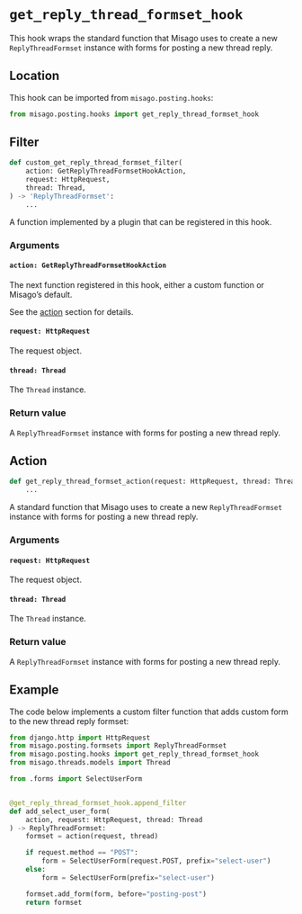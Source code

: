 # `get_reply_thread_formset_hook`

This hook wraps the standard function that Misago uses to create a new `ReplyThreadFormset` instance with forms for posting a new thread reply.


## Location

This hook can be imported from `misago.posting.hooks`:

```python
from misago.posting.hooks import get_reply_thread_formset_hook
```


## Filter

```python
def custom_get_reply_thread_formset_filter(
    action: GetReplyThreadFormsetHookAction,
    request: HttpRequest,
    thread: Thread,
) -> 'ReplyThreadFormset':
    ...
```

A function implemented by a plugin that can be registered in this hook.


### Arguments

#### `action: GetReplyThreadFormsetHookAction`

The next function registered in this hook, either a custom function or Misago’s default.

See the [action](#action) section for details.


#### `request: HttpRequest`

The request object.


#### `thread: Thread`

The `Thread` instance.


### Return value

A `ReplyThreadFormset` instance with forms for posting a new thread reply.


## Action

```python
def get_reply_thread_formset_action(request: HttpRequest, thread: Thread) -> 'ReplyThreadFormset':
    ...
```

A standard function that Misago uses to create a new `ReplyThreadFormset` instance with forms for posting a new thread reply.


### Arguments

#### `request: HttpRequest`

The request object.


#### `thread: Thread`

The `Thread` instance.


### Return value

A `ReplyThreadFormset` instance with forms for posting a new thread reply.


## Example

The code below implements a custom filter function that adds custom form to the new thread reply formset:

```python
from django.http import HttpRequest
from misago.posting.formsets import ReplyThreadFormset
from misago.posting.hooks import get_reply_thread_formset_hook
from misago.threads.models import Thread

from .forms import SelectUserForm


@get_reply_thread_formset_hook.append_filter
def add_select_user_form(
    action, request: HttpRequest, thread: Thread
) -> ReplyThreadFormset:
    formset = action(request, thread)

    if request.method == "POST":
        form = SelectUserForm(request.POST, prefix="select-user")
    else:
        form = SelectUserForm(prefix="select-user")

    formset.add_form(form, before="posting-post")
    return formset
```